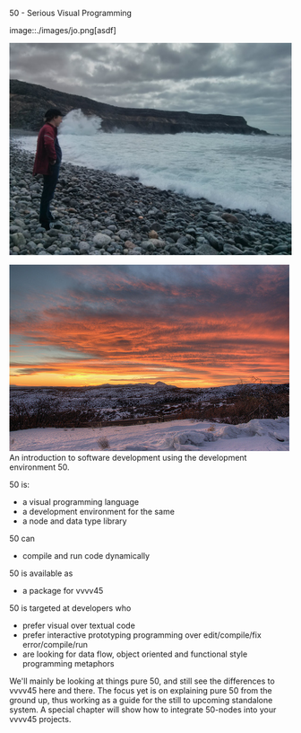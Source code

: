 50 - Serious Visual Programming

image::./images/jo.png[asdf]

![alt text](eliasLookingAtWaves.png)

![](sunset.jpg)
An introduction to software development using the development environment 50.

50 is: 

* a visual programming language
* a development environment for the same
* a node and data type library

50 can

* compile and run code dynamically

50 is available as

* a package for vvvv45

50 is targeted at developers who

* prefer visual over textual code
* prefer interactive prototyping programming over edit/compile/fix error/compile/run
* are looking for data flow, object oriented and functional style programming metaphors 

We'll mainly be looking at things pure 50, and still see the differences to vvvv45 here and there. The focus yet is on explaining pure 50 from the ground up, thus working as a guide for the still to upcoming standalone system. A special chapter will show how to integrate 50-nodes into your vvvv45 projects.
